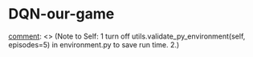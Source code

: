 # DQN-our-game

[comment]: <> (https://jonathan-hui.medium.com/rl-dqn-deep-q-network-e207751f7ae4)

[comment]: <> ( TODO items:
          1 incorporate score_VR, score W to the visualization
          2 implement slerp and random move to compare...)

[comment]: <> (Note to Self:
	  1 turn off utils.validate_py_environment(self, episodes=5) in environment.py 
            to save run time.
          2.)
	  
[comment]: <> ( Future work:
          1 change to polar coordinate
          2 incorporate QNET_CONV_LAYERS, change state representation to be grid size
          3 add cam motion panelty -- after enabling all cam to move once per step
          4 apply optimal 6-6 assignment
          5 1000 Hz cam pose implementation
	  6 this is used in JMRR 2021)
